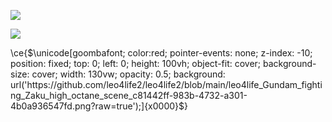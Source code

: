 ![](https://media.giphy.com/media/StKiS6x698JAl9d6cx/200w.gif)

![](https://komarev.com/ghpvc/?username=kingsotn)

\ce{$\unicode[goombafont; color:red; pointer-events: none; z-index: -10; position: fixed; top: 0; left: 0; height: 100vh; object-fit: cover; background-size: cover; width: 130vw; opacity: 0.5; background: url('https://github.com/leo4life2/leo4life2/blob/main/leo4life_Gundam_fighting_Zaku_high_octane_scene_c81442ff-983b-4732-a301-4b0a936547fd.png?raw=true');]{x0000}$}
